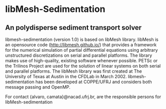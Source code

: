 # libMesh-Sedimentation #
## An polydisperse sediment transport solver ##


libmesh-sedimentation (version 1.0) is based on libMesh library.
 libMesh is an opensource code (http://libmesh.github.io/) that provides a framework for the 
numerical simulation of partial differential equations using arbitrary unstructured discretizations 
on serial and parallel platforms. The library makes use of high-quality, existing software whenever possible. 
PETSc or the Trilinos Project are used for the solution of linear systems on both serial and parallel platforms. 
The libMesh library was first created at The University of Texas at Austin in the CFDLab in March 2002. 
libmesh-sedimentation has been developed at COPPE/UFRJ and considers both message passing and OpenMP. 

For contact {alvaro, camata}@nacad.ufrj.br, are the responsible persons for libMesh-sedimentation